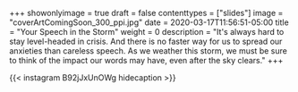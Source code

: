 +++
showonlyimage = true
draft = false
contenttypes = ["slides"]
image = "coverArtComingSoon_300_ppi.jpg"
date = 2020-03-17T11:56:51-05:00
title = "Your Speech in the Storm"
weight = 0
description = "It's always hard to stay level-headed in crisis. And there is no faster way for us to spread our anxieties than careless speech. As we weather this storm, we must be sure to think of the impact our words may have, even after the sky clears."
+++


{{< instagram B92jJxUnOWg hidecaption >}}